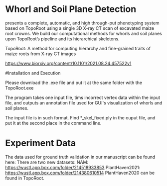 # Whorl and Soil Plane Detection


presents a complete, automatic, and high through-put phenotyping system based on TopoRoot using a single 3D X-ray CT scan of excavated maize root crowns. We build our computational methods for whorls and soil planes upon TopoRoot’s pipeline and its hierarchical skeletons. 

TopoRoot: A method for computing hierarchy and fine-grained traits of maize roots from X-ray CT images

https://www.biorxiv.org/content/10.1101/2021.08.24.457522v1

#Installation and Execution

Please download the .exe file and put it at the same folder with the TopoRoot.exe

The program takes one input file, tims incorrect vertex data within the input file, and outputs an annotation file used for GUI's visualization of whorls and soil planes.

The input file is in such format. Find *_skel_fixed.ply in the ouput file, and put it at the second place in the command line. 

# Experiment Data

The data used for ground truth validation in our manuscript can be found here:
There are two new datasets: 
NAM: https://wustl.app.box.com/folder/214518933853
PlantHaven2021: https://wustl.app.box.com/folder/214380610514
PlantHaven2020 can be found in TopoRoot.

